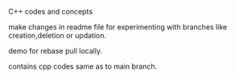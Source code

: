 C++ codes and concepts

make changes in readme file for experimenting with branches like creation,deletion or updation.

demo for rebase pull locally.

contains cpp codes same as to main branch. 
